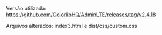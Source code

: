 Versão utilizada: https://github.com/ColorlibHQ/AdminLTE/releases/tag/v2.4.18

Arquivos alterados: index3.html e dist/css/custom.css